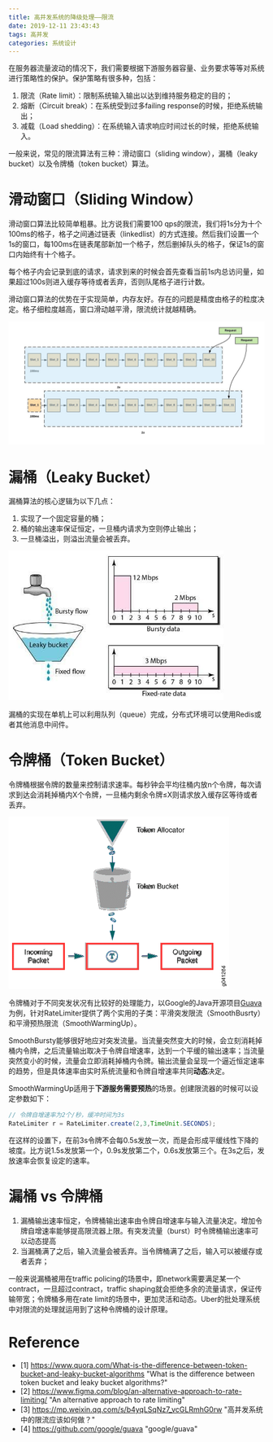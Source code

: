 ```yaml
---
title: 高并发系统的降级处理——限流
date: 2019-12-11 23:43:43
tags: 高并发
categories: 系统设计
---
```


在服务器流量波动的情况下，我们需要根据下游服务器容量、业务要求等等对系统进行策略性的保护。保护策略有很多种，包括：
1. 限流（Rate limit）：限制系统输入输出以达到维持服务稳定的目的；
2. 熔断（Circuit break）：在系统受到过多failing response的时候，拒绝系统输出；
3. 减载（Load shedding）：在系统输入请求响应时间过长的时候，拒绝系统输入。

一般来说，常见的限流算法有三种：滑动窗口（sliding window），漏桶（leaky bucket）以及令牌桶（token bucket）算法。

<!--more-->

# 滑动窗口（Sliding Window）

滑动窗口算法比较简单粗暴。比方说我们需要100 qps的限流，我们将1s分为十个100ms的格子，格子之间通过链表（linkedlist）的方式连接。然后我们设置一个1s的窗口，每100ms在链表尾部新加一个格子，然后删掉队头的格子，保证1s的窗口内始终有十个格子。

每个格子内会记录到底的请求，请求到来的时候会首先查看当前1s内总访问量，如果超过100s则进入缓存等待或者丢弃，否则队尾格子进行计数。

滑动窗口算法的优势在于实现简单，内存友好。存在的问题是精度由格子的粒度决定。格子细粒度越高，窗口滑动越平滑，限流统计就越精确。

![Sliding Window 原理图](/images/sliding_window.jpeg "Sliding Window 原理图")

# 漏桶（Leaky Bucket）
漏桶算法的核心逻辑为以下几点：
1. 实现了一个固定容量的桶；
2. 桶的输出速率保证恒定，一旦桶内请求为空则停止输出；
3. 一旦桶溢出，则溢出流量会被丢弃。

![Leaky Bucket 原理图](/images/leaky_bucket.jpeg "Leaky Bucket 原理图")

漏桶的实现在单机上可以利用队列（queue）完成，分布式环境可以使用Redis或者其他消息中间件。

# 令牌桶（Token Bucket）
令牌桶根据令牌的数量来控制请求速率。每秒钟会平均往桶内放n个令牌，每次请求到达会消耗掉桶内X个令牌，一旦桶内剩余令牌≤X则请求放入缓存区等待或者丢弃。

![[Token Bucket 原理图](https://www.quora.com/What-is-the-difference-between-token-bucket-and-leaky-bucket-algorithms)](/images/token_bucket.gif "Token Bucket 原理图")

令牌桶对于不同突发状况有比较好的处理能力，以Google的Java开源项目[Guava](https://github.com/google/guava/blob/master/guava/src/com/google/common/util/concurrent/RateLimiter.java)为例，针对RateLimiter提供了两个实用的子类：平滑突发限流（SmoothBusrty）和平滑预热限流（SmoothWarmingUp）。

SmoothBursty能够很好地应对突发流量。当流量突然变大的时候，会立刻消耗掉桶内令牌，之后流量输出取决于令牌自增速率，达到一个平缓的输出速率；当流量突然变小的时候，流量会立即消耗掉桶内令牌。输出流量会呈现一个逼近恒定速率的趋势，但是具体速率由实时系统流量和令牌自增速率共同**动态**决定。

SmoothWarmingUp适用于**下游服务需要预热**的场景。创建限流器的时候可以设定参数如下：
```java
// 令牌自增速率为2个/秒，缓冲时间为3s
RateLimiter r = RateLimiter.create(2,3,TimeUnit.SECONDS);
```
在这样的设置下，在前3s令牌不会每0.5s发放一次，而是会形成平缓线性下降的坡度。比方说1.5s发放第一个，0.9s发放第二个，0.6s发放第三个。在3s之后，发放速率会恢复设定的速率。

# 漏桶 vs 令牌桶
1. 漏桶输出速率恒定，令牌桶输出速率由令牌自增速率与输入流量决定。增加令牌自增速率能够提高限流器上限。有突发流量（burst）时令牌桶输出速率可以动态提高
2. 当漏桶满了之后，输入流量会被丢弃。当令牌桶满了之后，输入可以被缓存或者丢弃；

一般来说漏桶被用在traffic policing的场景中，即network需要满足某一个contract，一旦超过contract，traffic shaping就会拒绝多余的流量请求，保证传输带宽；令牌桶多用在rate limit的场景中，更加灵活和动态。Uber的批处理系统中对限流的处理就运用到了这种令牌桶的设计原理。

# Reference
* [1] <https://www.quora.com/What-is-the-difference-between-token-bucket-and-leaky-bucket-algorithms> "What is the difference between token bucket and leaky bucket algorithms?"
* [2] <https://www.figma.com/blog/an-alternative-approach-to-rate-limiting/> "An alternative approach to rate limiting"
* [3] <https://mp.weixin.qq.com/s/b4yqLSqNz7_vcGLRmhG0rw> "高并发系统中的限流应该如何做？"
* [4] <https://github.com/google/guava> "google/guava"

